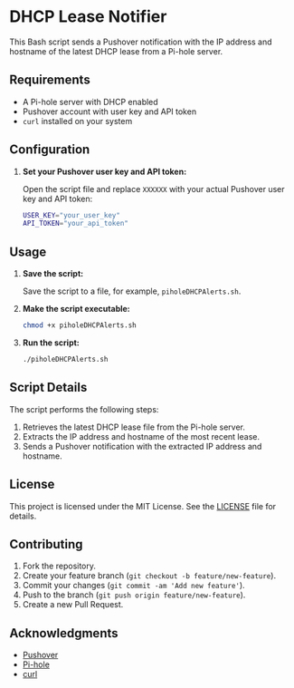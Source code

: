
# DHCP Lease Notifier

This Bash script sends a Pushover notification with the IP address and hostname of the latest DHCP lease from a Pi-hole server.

## Requirements

- A Pi-hole server with DHCP enabled
- Pushover account with user key and API token
- `curl` installed on your system

## Configuration

1. **Set your Pushover user key and API token:**

    Open the script file and replace `XXXXXX` with your actual Pushover user key and API token:

    ```bash
    USER_KEY="your_user_key"
    API_TOKEN="your_api_token"
    ```

## Usage

1. **Save the script:**

    Save the script to a file, for example, `piholeDHCPAlerts.sh`.

2. **Make the script executable:**

    ```bash
    chmod +x piholeDHCPAlerts.sh
    ```

3. **Run the script:**

    ```bash
    ./piholeDHCPAlerts.sh
    ```

## Script Details

The script performs the following steps:

1. Retrieves the latest DHCP lease file from the Pi-hole server.
2. Extracts the IP address and hostname of the most recent lease.
3. Sends a Pushover notification with the extracted IP address and hostname.

## License

This project is licensed under the MIT License. See the [LICENSE](LICENSE) file for details.

## Contributing

1. Fork the repository.
2. Create your feature branch (`git checkout -b feature/new-feature`).
3. Commit your changes (`git commit -am 'Add new feature'`).
4. Push to the branch (`git push origin feature/new-feature`).
5. Create a new Pull Request.

## Acknowledgments

- [Pushover](https://pushover.net/)
- [Pi-hole](https://pi-hole.net/)
- [curl](https://curl.se/)
